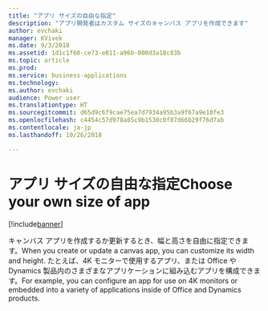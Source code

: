 ```yaml
---
title: "アプリ サイズの自由な指定"
description: "アプリ開発者はカスタム サイズのキャンバス アプリを作成できます"
author: evchaki
manager: KVivek
ms.date: 9/3/2018
ms.assetid: 1d1c1f60-ce73-e811-a96b-000d3a18c83b
ms.topic: article
ms.prod: 
ms.service: business-applications
ms.technology: 
ms.author: evchaki
audience: Power user
ms.translationtype: HT
ms.sourcegitcommit: d65d9c6f9cae75ea7d7934a95b3a9f67a9e10fe3
ms.openlocfilehash: c4454c57d978a85c9b1530c0f87d66b29f76d7ab
ms.contentlocale: ja-jp
ms.lasthandoff: 10/26/2018

---
```

# <a name="choose-your-own-size-of-app"></a><span data-ttu-id="a66d5-103">アプリ サイズの自由な指定</span><span class="sxs-lookup"><span data-stu-id="a66d5-103">Choose your own size of app</span></span>


[!include[banner](../../includes/banner.md)]

<span data-ttu-id="a66d5-104">キャンバス アプリを作成するか更新するとき、幅と高さを自由に指定できます。</span><span class="sxs-lookup"><span data-stu-id="a66d5-104">When you create or update a canvas app, you can customize its width and height.</span></span> <span data-ttu-id="a66d5-105">たとえば、4K モニターで使用するアプリ、または Office や Dynamics 製品内のさまざまなアプリケーションに組み込むアプリを構成できます。</span><span class="sxs-lookup"><span data-stu-id="a66d5-105">For example, you can configure an app for use on 4K monitors or embedded into a variety of applications inside of Office and Dynamics products.</span></span>

